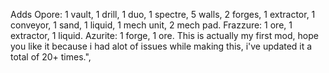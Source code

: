 Adds Opore: 1 vault, 1 drill, 1 duo, 1 spectre, 5 walls, 2 forges, 1 extractor, 1 conveyor, 1 sand, 1 liquid, 1 mech unit, 2 mech pad. Frazzure: 1 ore, 1 extractor, 1 liquid. Azurite: 1 forge, 1 ore. This is actually my first mod, hope you like it because i had alot of issues while making this, i've updated it a total of 20+ times.",
